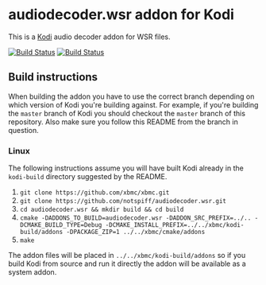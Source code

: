 # audiodecoder.wsr addon for Kodi

This is a [Kodi](http://kodi.tv) audio decoder addon for WSR files.

[![Build Status](https://travis-ci.org/notspiff/audiodecoder.wsr.svg?branch=master)](https://travis-ci.org/notspiff/audiodecoder.wsr)
[![Build Status](https://ci.appveyor.com/api/projects/status/github/notspiff/audiodecoder.wsr?svg=true)](https://ci.appveyor.com/project/notspiff/audiodecoder-wsr)

## Build instructions

When building the addon you have to use the correct branch depending on which version of Kodi you're building against. 
For example, if you're building the `master` branch of Kodi you should checkout the `master` branch of this repository. 
Also make sure you follow this README from the branch in question.

### Linux

The following instructions assume you will have built Kodi already in the `kodi-build` directory 
suggested by the README.

1. `git clone https://github.com/xbmc/xbmc.git`
2. `git clone https://github.com/notspiff/audiodecoder.wsr.git`
3. `cd audiodecoder.wsr && mkdir build && cd build`
4. `cmake -DADDONS_TO_BUILD=audiodecoder.wsr -DADDON_SRC_PREFIX=../.. -DCMAKE_BUILD_TYPE=Debug -DCMAKE_INSTALL_PREFIX=../../xbmc/kodi-build/addons -DPACKAGE_ZIP=1 ../../xbmc/cmake/addons`
5. `make`

The addon files will be placed in `../../xbmc/kodi-build/addons` so if you build Kodi from source and run it directly 
the addon will be available as a system addon.
